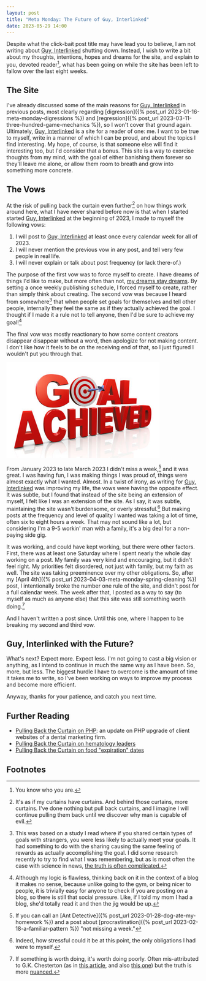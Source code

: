 ```yaml
---
layout: post
title: "Meta Monday: The Future of Guy, Interlinked"
date: 2023-05-29 14:00
---
```


Despite what the click-bait post title may have lead you to believe, I am not writing about [Guy, Interlinked](https:\\www.guyinterlinked.com) shutting down. Instead, I wish to write a bit about my thoughts, intentions, hopes and dreams for the site, and explain to you, devoted reader[^1], what has been going on while the site has been left to fallow over the last eight weeks.

## The Site

I've already discussed some of the main reasons for [Guy, Interlinked](https:\\www.guyinterlinked.com) in previous posts, most clearly regarding [digression]({% post_url 2023-01-16-meta-monday-digressions %}) and [regression]({% post_url 2023-03-11-three-hundred-game-mechanics %}), so I won't cover that ground again. Ultimately, [Guy, Interlinked](https:\\www.guyinterlinked.com) is a site for a reader of one: me. I want to be true to myself, write in a manner of which I can be proud, and about the topics I find interesting. My hope, of course, is that someone else will find it interesting too, but I'd consider that a bonus. This site is a way to exorcise thoughts from my mind, with the goal of either banishing them forever so they'll leave me alone, or allow them room to breath and grow into something more concrete.

## The Vows

At the risk of pulling back the curtain even further[^2] on how things work around here, what I have never shared before now is that when I started started [Guy, Interlinked](https:\\www.guyinterlinked.com) at the beginning of 2023, I made to myself the following vows:

1. I will post to [Guy, Interlinked](https:\\www.guyinterlinked.com) at least once every calendar week for all of 2023.
2. I will never mention the previous vow in any post, and tell very few people in real life.
3. I will never explain or talk about post frequency (or lack there-of.)

The purpose of the first vow was to force myself to create. I have dreams of things I'd like to make, but more often than not, [my dreams stay dreams](https://www.youtube.com/watch?v=ZXsQAXx_ao0). By setting a once weekly publishing schedule, I forced myself to create, rather than simply think about creating. The second vow was because I heard from somewhere[^3] that when people set goals for themselves and tell other people, internally they feel the same as if they actually achieved the goal. I thought if I made it a rule not to tell anyone, then I'd be sure to achieve my goal![^4]

The final vow was mostly reactionary to how some content creators disappear disappear without a word, then apologize for not making content. I don't like how it feels to be on the receiving end of that, so I just figured I wouldn't put you through that.

![Goal Achieved!](/assets/images/uploads/future-goal-achieved.jpg)

From January 2023 to late March 2023 I didn't miss a week,[^5] and it was great. I was having fun, I was making things I was proud of, things were almost exactly what I wanted. Almost. In a twist of irony, as writing for [Guy, Interlinked](https:\\www.guyinterlinked.com) was improving my life, the vows were having the opposite effect. It was subtle, but I found that instead of the site being an extension of myself, I felt like I was an extension of the site. As I say, it was subtle, maintaining the site wasn't burdensome, or overly stressful.[^6] But making posts at the frequency and level of quality I wanted was taking a lot of time, often six to eight hours a week. That may not sound like a lot, but considering I'm a 9-5 workin' man with a family, it's a big deal for a non-paying side gig.

It was working, and could have kept working, but there were other factors. First, there was at least one Saturday where I spent nearly the whole day working on a post. My family was very kind and encouraging, but it didn't feel right. My priorities felt disordered, not just with family, but my faith as well. The site was taking preeminence over my other obligations. So, after my [April 4th]({% post_url 2023-04-03-meta-monday-spring-cleaning %}) post, I intentionally broke the number one rule of the site, and didn't post for a full calendar week. The week after that, I posted as a way to say (to myself as much as anyone else) that this site was still something worth doing.[^7]

And I haven't written a post since. Until this one, where I happen to be breaking my second and third vow.

## Guy, Interlinked with the Future?

What's next? Expect more. Expect less. I'm not going to cast a big vision or anything, as I intend to continue in much the same way as I have been. So, more, but less. The biggest hurdle I have to overcome is the amount of time it takes me to write, so I've been working on ways to improve my process and become more efficient.

Anyway, thanks for your patience, and catch you next time.

## Further Reading

- [Pulling Back the Curtain on PHP](https://onlinedentalmarketing.com/pulling-back-the-curtain-on-php/): an update on PHP upgrade of client websites of a dental marketing firm.
- [Pulling Back the Curtain on hematology leaders](https://ashpublications.org/collection/41028/Pulling-Back-the-Curtain)
- [Pulling Back the Curtain on food "expiration" dates](https://www.worldwildlife.org/magazine/issues/summer-2023/articles/pulling-back-the-curtain-on-food-expiration-dates)

## Footnotes

[^1]: You know who you are.

[^2]: It's as if my curtains have curtains. And behind those curtains, more curtains. I've done nothing but pull back curtains, and I imagine I will continue pulling them back until we discover why man is capable of evil.

[^3]: This was based on a study I read where if you shared certain types of goals with strangers, you were less likely to actually meet your goals. It had something to do with the sharing causing the same feeling of rewards as actually accomplishing the goal. I did some research recently to try to find what I was remembering, but as is most often the case with science in news, [the truth is often complicated.](https://www.dataquest.io/blog/does-sharing-goals-help-or-hurt-your-chances-of-success/)

[^4]: Although my logic is flawless, thinking back on it in the context of a blog it makes no sense, because unlike going to the gym, or being nicer to people, it is trivially easy for anyone to check if you are posting on a blog, so there is still that social pressure. Like, if I told my mom I had a blog, she'd totally read it and then the jig would be up.

[^5]: If you can call an [Ant Detective]({% post_url 2023-01-28-dog-ate-my-homework %}) and a post about [procrastination]({% post_url 2023-02-18-a-familiar-pattern %}) "not missing a week."

[^6]: Indeed, how stressful could it be at this point, the only obligations I had were to myself.

[^7]: If something is worth doing, it's worth doing poorly. Often mis-attributed to G.K. Chesterton (as in [this article](https://medium.com/the-partnered-pen/if-a-thing-is-worth-doing-its-worth-doing-poorly-32f866b12168), and also [this one](https://www.psychologytoday.com/us/blog/second-wind/201206/anything-worth-doing-is-worth-doing-badly)) but the truth is more [nuanced.](https://www.insidehighered.com/views/2011/04/08/familiar-misquotations)
